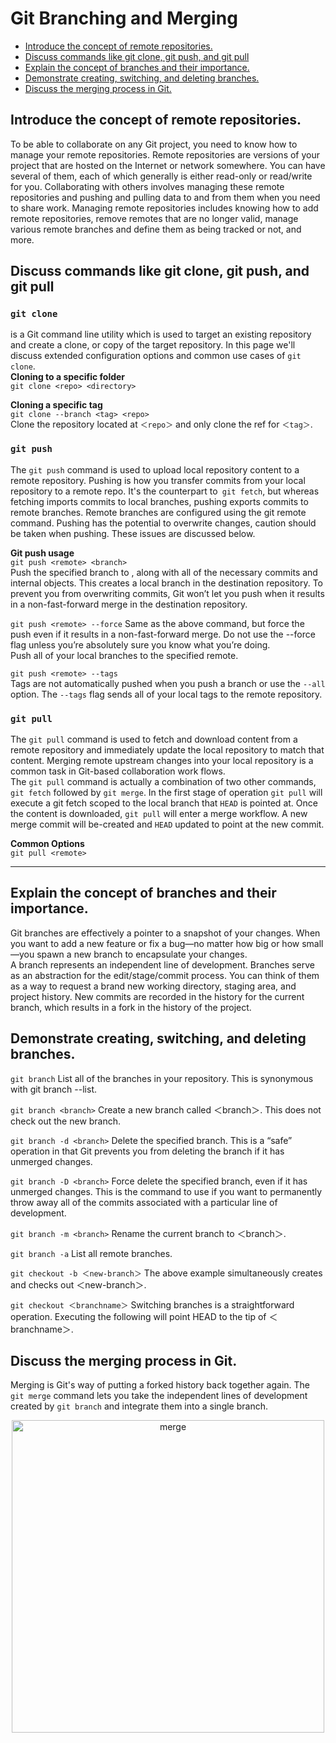 # Git Branching and Merging
- [Introduce the concept of remote repositories.](#introduce-the-concept-of-remote-repositories)
- [Discuss commands like git clone, git push, and git pull](#discuss-commands-like-git-clone-git-push-and-git-pull)
- [Explain the concept of branches and their importance.](#explain-the-concept-of-branches-and-their-importance)
- [Demonstrate creating, switching, and deleting branches.](#demonstrate-creating-switching-and-deleting-branches)
- [Discuss the merging process in Git.](#discuss-the-merging-process-in-git)

## Introduce the concept of remote repositories.
To be able to collaborate on any Git project, you need to know how to manage your remote repositories. Remote repositories are versions of your project that are hosted on the Internet or network somewhere. You can have several of them, each of which generally is either read-only or read/write for you. Collaborating with others involves managing these remote repositories and pushing and pulling data to and from them when you need to share work. Managing remote repositories includes knowing how to add remote repositories, remove remotes that are no longer valid, manage various remote branches and define them as being tracked or not, and more. 

## Discuss commands like git clone, git push, and git pull
### `git clone`
is a Git command line utility which is used to target an existing repository and create a clone, or copy of the target repository. In this page we'll discuss extended configuration options and common use cases of `git clone`.<br>
**Cloning to a specific folder**<br>
`git clone <repo> <directory>`<br>

**Cloning a specific tag**<br>
`git clone --branch <tag> <repo>`<br>
Clone the repository located at `＜repo＞` and only clone the ref for `＜tag＞`.

### `git push`
The `git push` command is used to upload local repository content to a remote repository. Pushing is how you transfer commits from your local repository to a remote repo. It's the counterpart to` git fetch`, but whereas fetching imports commits to local branches, pushing exports commits to remote branches. Remote branches are configured using the git remote command. Pushing has the potential to overwrite changes, caution should be taken when pushing. These issues are discussed below.<br>

**Git push usage**<br>
`git push <remote> <branch>`<br>
Push the specified branch to , along with all of the necessary commits and internal objects. This creates a local branch in the destination repository. To prevent you from overwriting commits, Git won’t let you push when it results in a non-fast-forward merge in the destination repository.<br>

`git push <remote> --force`
Same as the above command, but force the push even if it results in a non-fast-forward merge. Do not use the --force flag unless you’re absolutely sure you know what you’re doing.<br>
Push all of your local branches to the specified remote.<br>

`git push <remote> --tags`<br>
Tags are not automatically pushed when you push a branch or use the `--all` option. The `--tags` flag sends all of your local tags to the remote repository.

### `git pull`
The `git pull` command is used to fetch and download content from a remote repository and immediately update the local repository to match that content. Merging remote upstream changes into your local repository is a common task in Git-based collaboration work flows.<br>
The `git pull` command is actually a combination of two other commands, `git fetch` followed by `git merge`. In the first stage of operation `git pull` will execute a git fetch scoped to the local branch that `HEAD` is pointed at. Once the content is downloaded, `git pull` will enter a merge workflow. A new merge commit will be-created and `HEAD` updated to point at the new commit.<br>

**Common Options**<br>
`git pull <remote>`
***
## Explain the concept of branches and their importance.
Git branches are effectively a pointer to a snapshot of your changes. When you want to add a new feature or fix a bug—no matter how big or how small—you spawn a new branch to encapsulate your changes.<br>
A branch represents an independent line of development. Branches serve as an abstraction for the edit/stage/commit process. You can think of them as a way to request a brand new working directory, staging area, and project history. New commits are recorded in the history for the current branch, which results in a fork in the history of the project.

## Demonstrate creating, switching, and deleting branches.

`git branch`
List all of the branches in your repository. This is synonymous with git branch --list.

`git branch <branch>`
Create a new branch called ＜branch＞. This does not check out the new branch.

`git branch -d <branch>`
Delete the specified branch. This is a “safe” operation in that Git prevents you from deleting the branch if it has unmerged changes.

`git branch -D <branch>`
Force delete the specified branch, even if it has unmerged changes. This is the command to use if you want to permanently throw away all of the commits associated with a particular line of development.

`git branch -m <branch>`
Rename the current branch to ＜branch＞.

`git branch -a`
List all remote branches.

`git checkout -b ＜new-branch＞`
The above example simultaneously creates and checks out ＜new-branch＞.


`git checkout ＜branchname＞`
Switching branches is a straightforward operation. Executing the following will point HEAD to the tip of ＜branchname＞.
## Discuss the merging process in Git.
Merging is Git's way of putting a forked history back together again. The `git merge` command lets you take the independent lines of development created by `git branch` and integrate them into a single branch.

<p align="center">
<img src="https://wac-cdn.atlassian.com/dam/jcr:c6db91c1-1343-4d45-8c93-bdba910b9506/02%20Branch-1%20kopiera.png?cdnVersion=1434" alt="merge"  margin="250px" style="width:500px;"/>
</p>

